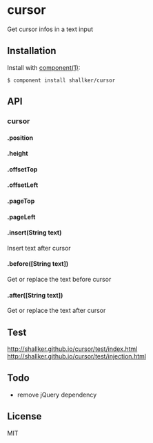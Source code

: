 
# cursor

  Get cursor infos in a text input

## Installation

  Install with [component(1)](http://component.io):

    $ component install shallker/cursor

## API

### cursor
#### .position
#### .height
#### .offsetTop
#### .offsetLeft
#### .pageTop
#### .pageLeft
#### .insert(String text)
Insert text after cursor

#### .before([String text])
Get or replace the text before cursor

#### .after([String text])
Get or replace the text after cursor

## Test
  http://shallker.github.io/cursor/test/index.html   
  http://shallker.github.io/cursor/test/injection.html   


## Todo
- remove jQuery dependency

## License

  MIT
